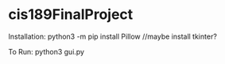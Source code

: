 # cis189FinalProject

Installation:
python3 -m pip install Pillow
//maybe install tkinter?

To Run:
python3 gui.py
